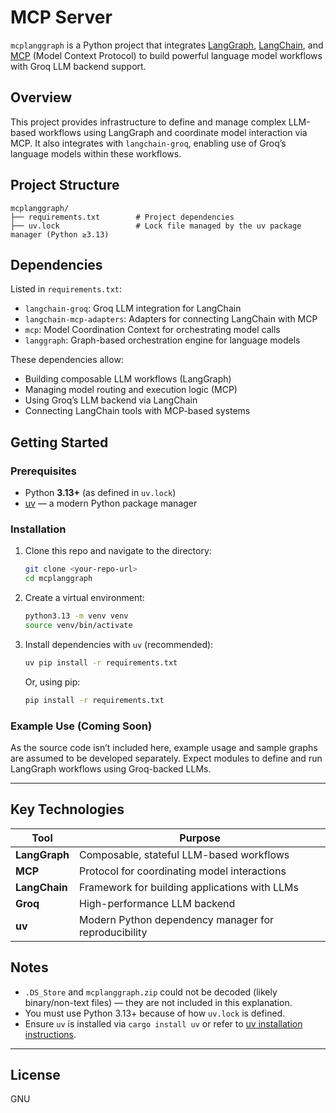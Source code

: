 # MCP Server 

`mcplanggraph` is a Python project that integrates [LangGraph](https://python.langgraph.dev/), [LangChain](https://www.langchain.com/), and [MCP](https://github.com/langchain-ai/langchain) (Model Context Protocol) to build powerful language model workflows with Groq LLM backend support.

## Overview

This project provides infrastructure to define and manage complex LLM-based workflows using LangGraph and coordinate model interaction via MCP. It also integrates with `langchain-groq`, enabling use of Groq’s language models within these workflows.

## Project Structure

```plaintext
mcplanggraph/
├── requirements.txt        # Project dependencies
├── uv.lock                 # Lock file managed by the uv package manager (Python ≥3.13)
```

## Dependencies

Listed in `requirements.txt`:
- `langchain-groq`: Groq LLM integration for LangChain
- `langchain-mcp-adapters`: Adapters for connecting LangChain with MCP
- `mcp`: Model Coordination Context for orchestrating model calls
- `langgraph`: Graph-based orchestration engine for language models

These dependencies allow:

- Building composable LLM workflows (LangGraph)
- Managing model routing and execution logic (MCP)
- Using Groq’s LLM backend via LangChain
- Connecting LangChain tools with MCP-based systems

## Getting Started

### Prerequisites

- Python **3.13+** (as defined in `uv.lock`)
- [uv](https://github.com/astral-sh/uv) — a modern Python package manager

### Installation

1. Clone this repo and navigate to the directory:

   ```bash
   git clone <your-repo-url>
   cd mcplanggraph
   ```

2. Create a virtual environment:

   ```bash
   python3.13 -m venv venv
   source venv/bin/activate
   ```

3. Install dependencies with `uv` (recommended):

   ```bash
   uv pip install -r requirements.txt
   ```

   Or, using pip:

   ```bash
   pip install -r requirements.txt
   ```

### Example Use (Coming Soon)

As the source code isn’t included here, example usage and sample graphs are assumed to be developed separately. Expect modules to define and run LangGraph workflows using Groq-backed LLMs.

---

## Key Technologies

| Tool | Purpose |
|------|---------|
| **LangGraph** | Composable, stateful LLM-based workflows |
| **MCP** | Protocol for coordinating model interactions |
| **LangChain** | Framework for building applications with LLMs |
| **Groq** | High-performance LLM backend |
| **uv** | Modern Python dependency manager for reproducibility |

## Notes

- `.DS_Store` and `mcplanggraph.zip` could not be decoded (likely binary/non-text files) — they are not included in this explanation.
- You must use Python 3.13+ because of how `uv.lock` is defined.
- Ensure `uv` is installed via `cargo install uv` or refer to [uv installation instructions](https://github.com/astral-sh/uv).

---

## License

GNU

